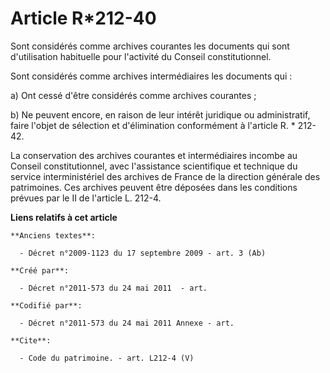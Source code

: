 # Article R*212-40

Sont considérés comme archives courantes les documents qui sont d'utilisation habituelle pour l'activité du Conseil
constitutionnel. 

Sont considérés comme archives intermédiaires les documents qui : 

a) Ont cessé d'être considérés comme archives courantes ; 

b) Ne peuvent encore, en raison de leur intérêt juridique ou administratif, faire l'objet de sélection et d'élimination
conformément à l'article R. * 212-42. 

La conservation des archives courantes et intermédiaires incombe au Conseil constitutionnel, avec l'assistance scientifique
et technique du service interministériel des archives de France de la direction générale des patrimoines. Ces archives
peuvent être déposées dans les conditions prévues par le II de l'article L. 212-4.

**Liens relatifs à cet article**

	**Anciens textes**:

	  - Décret n°2009-1123 du 17 septembre 2009 - art. 3 (Ab)

	**Créé par**:

	  - Décret n°2011-573 du 24 mai 2011  - art.

	**Codifié par**:

	  - Décret n°2011-573 du 24 mai 2011 Annexe - art.

	**Cite**:

	  - Code du patrimoine. - art. L212-4 (V)
